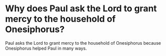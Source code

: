 # Why does Paul ask the Lord to grant mercy to the household of Onesiphorus?

Paul asks the Lord to grant mercy to the household of Onesiphorus because Onesiphorus helped Paul in many ways.
